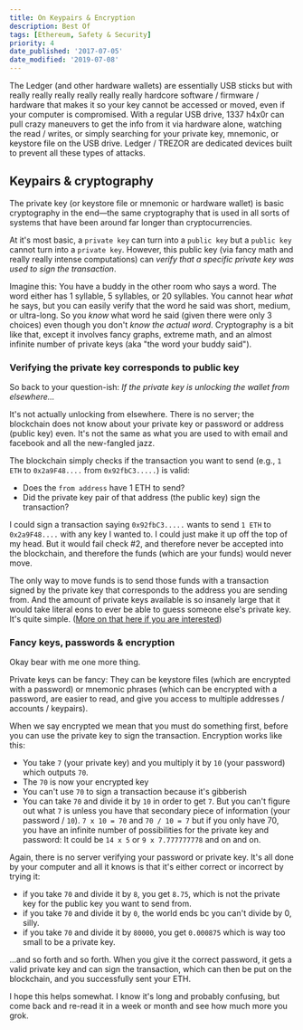 ```yaml
---
title: On Keypairs & Encryption
description: Best Of
tags: [Ethereum, Safety & Security]
priority: 4
date_published: '2017-07-05'
date_modified: '2019-07-08'
---
```


The Ledger (and other hardware wallets) are essentially USB sticks but with really really really really really really hardcore software / firmware / hardware that makes it so your key cannot be accessed or moved, even if your computer is compromised. With a regular USB drive, 1337 h4x0r can pull crazy maneuvers to get the info from it via hardware alone, watching the read / writes, or simply searching for your private key, mnemonic, or keystore file on the USB drive. Ledger / TREZOR are dedicated devices built to prevent all these types of attacks.

## Keypairs & cryptography

The private key (or keystore file or mnemonic or hardware wallet) is basic cryptography in the end⁠—the same cryptography that is used in all sorts of systems that have been around far longer than cryptocurrencies.

At it's most basic, a `private key` can turn into a `public key` but a `public key` cannot turn into a `private key`. However, this public key (via fancy math and really really intense computations) can *verify that a specific private key was used to sign the transaction*.

Imagine this: You have a buddy in the other room who says a word. The word either has 1 syllable, 5 syllables, or 20 syllables. You cannot hear *what* he says, but you can easily verify that the word he said was short, medium, or ultra-long. So you *know* what word he said (given there were only 3 choices) even though you don't *know the actual word*. Cryptography is a bit like that, except it involves fancy graphs, extreme math, and an almost infinite number of private keys (aka "the word your buddy said").

### Verifying the private key corresponds to public key

So back to your question-ish: *If the private key is unlocking the wallet from elsewhere...*

It's not actually unlocking from elsewhere. There is no server; the blockchain does not know about your private key or password or address (public key) even. It's not the same as what you are used to with email and facebook and all the new-fangled jazz.

The blockchain simply checks if the transaction you want to send (e.g., `1 ETH` to `0x2a9F48....` from `0x92fbC3.....`) is valid:

* Does the `from address` have 1 ETH to send?
* Did the private key pair of that address (the public key) sign the transaction?

I could sign a transaction saying `0x92fbC3.....` wants to send `1 ETH` to `0x2a9F48....` with any key I wanted to. I could just make it up off the top of my head. But it would fail check #2, and therefore never be accepted into the blockchain, and therefore the funds (which are your funds) would never move.

The only way to move funds is to send those funds with a transaction signed by the private key that corresponds to the address you are sending from. And the amount of private keys available is so insanely large that it would take literal eons to ever be able to guess someone else's private key. It's quite simple. ([More on that here if you are interested](/staying-safe/couldnt-everybody-put-in-a-random-key-and-send-to-own-address))

### Fancy keys, passwords & encryption

Okay bear with me one more thing.

Private keys can be fancy: They can be keystore files (which are encrypted with a password) or mnemonic phrases (which can be encrypted with a password, are easier to read, and give you access to multiple addresses / accounts / keypairs).

When we say encrypted we mean that you must do something first, before you can use the private key to sign the transaction. Encryption works like this:

* You take `7` (your private key) and you multiply it by `10` (your password) which outputs `70`.
* The `70` is now your encrypted key
* You can't use `70` to sign a transaction because it's gibberish
* You can take `70` and divide it by `10` in order to get `7`. But you can't figure out what `7` is unless you have that secondary piece of information (your password / `10`). `7 x 10 = 70` and `70 / 10 = 7` but if you only have 70, you have an infinite number of possibilities for the private key and password: It could be `14 x 5` or `9 x 7.777777778` and on and on.

Again, there is no server verifying your password or private key. It's all done by your computer and all it knows is that it's either correct or incorrect by trying it:

* if you take `70` and divide it by `8`, you get `8.75`, which is not the private key for the public key you want to send from.
* if you take `70` and divide it by `0`, the world ends bc you can't divide by 0, silly.
* if you take `70` and divide it by `80000`, you get `0.000875` which is way too small to be a private key.

...and so forth and so forth. When you give it the correct password, it gets a valid private key and can sign the transaction, which can then be put on the blockchain, and you successfully sent your ETH.

I hope this helps somewhat. I know it's long and probably confusing, but come back and re-read it in a week or month and see how much more you grok.
